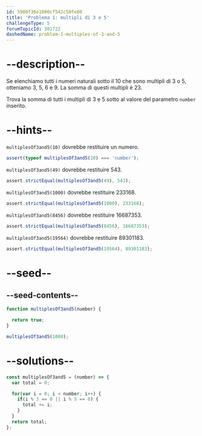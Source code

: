 ```yaml
---
id: 5900f36e1000cf542c50fe80
title: 'Problema 1: multipli di 3 e 5'
challengeType: 5
forumTopicId: 301722
dashedName: problem-1-multiples-of-3-and-5
---
```


# --description--

Se elenchiamo tutti i numeri naturali sotto il 10 che sono multipli di 3 o 5, otteniamo 3, 5, 6 e 9. La somma di questi multipli è 23.

Trova la somma di tutti i multipli di 3 e 5 sotto al valore del parametro `number` inserito.

# --hints--

`multiplesOf3and5(10)` dovrebbe restituire un numero.

```js
assert(typeof multiplesOf3and5(10) === 'number');
```

`multiplesOf3and5(49)` dovrebbe restituire 543.

```js
assert.strictEqual(multiplesOf3and5(49), 543);
```

`multiplesOf3and5(1000)` dovrebbe restituire 233168.

```js
assert.strictEqual(multiplesOf3and5(1000), 233168);
```

`multiplesOf3and5(8456)` dovrebbe restituire 16687353.

```js
assert.strictEqual(multiplesOf3and5(8456), 16687353);
```

`multiplesOf3and5(19564)` dovrebbe restituire 89301183.

```js
assert.strictEqual(multiplesOf3and5(19564), 89301183);
```

# --seed--

## --seed-contents--

```js
function multiplesOf3and5(number) {

  return true;
}

multiplesOf3and5(1000);
```

# --solutions--

```js
const multiplesOf3and5 = (number) => {
  var total = 0;

  for(var i = 0; i < number; i++) {
    if(i % 3 == 0 || i % 5 == 0) {
      total += i;
    }
  }
  return total;
};
```
